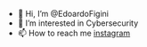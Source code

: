- 👋 Hi, I’m @EdoardoFigini
- 👀 I’m interested in Cybersecurity
- 📫 How to reach me [instagram](https://www.instagram.com/edoardo_figini)

<!---
EdoardoFigini/EdoardoFigini is a ✨ special ✨ repository because its `README.md` (this file) appears on your GitHub profile.
You can click the Preview link to take a look at your changes.
--->
